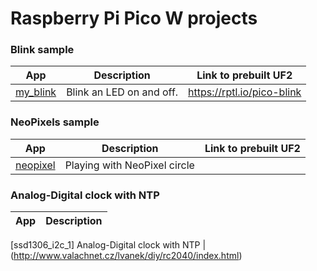 # Raspberry Pi Pico W projects

### Blink sample

App|Description | Link to prebuilt UF2
---|---|---
[my_blink](blink) | Blink an LED on and off. | https://rptl.io/pico-blink

### NeoPixels sample

App|Description | Link to prebuilt UF2
---|---|---
[neopixel](neopixel) | Playing with NeoPixel circle

### Analog-Digital clock with NTP

App|Description
---|---

[ssd1306_i2c_1] Analog-Digital clock with NTP | (http://www.valachnet.cz/lvanek/diy/rc2040/index.html) 
